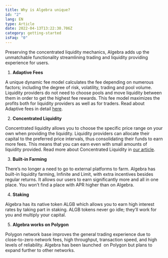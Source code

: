 ```yaml
---
title: Why is Algebra unique?
id: "2"
lang: EN
type: Article
date: 2022-04-13T13:22:30.706Z
category: getting-started
isFaq: "0"
---
```

Preserving the concentrated liquidity mechanics, Algebra adds up the unmatchable functionality streamlining trading and liquidity providing experience for users.

1. **Adaptive Fees**

A unique dynamic fee model calculates the fee depending on numerous factors; including the degree of risk, volatility, trading and pool volume. Liquidity providers do not need to choose pools and move liquidity between them in order to get the highest fee rewards. This fee model maximizes the profits both for liquidity providers as well as for traders. Read about Adaptive fees in detail [here](https://medium.com/@crypto_algebra/introducing-algebra-tech-part-252499b098f6).

2. **Concentrated Liquidity**

Concentrated liquidity allows you to choose the specific price range on your own when providing the liquidity. Liquidity providers can allocate their capital to the preferred price intervals, thus consolidating their funds to earn more fees. This means that you can earn even with small amounts of liquidity provided. Read more about Concentrated Liquidity in [our article](https://medium.com/@crypto_algebra/concentrated-liquidity-a-new-approach-to-liquidity-pooling-fdc5bf16df66).

3. **Built-in Farming**

There’s no longer a need to go to external platforms to farm. Algebra has built-in liquidity farming, Infinite and Limit, with extra incentives besides regular returns. It allows our users to earn significantly more and all in one place. You won’t find a place with APR higher than on Algebra.

4. **Staking**

Algebra has its native token ALGB which allows you to earn high interest rates by taking part in staking. ALGB tokens never go idle; they’ll work for you and multiply your capital. 

5. **Algebra works on Polygon**

Polygon network base improves the general trading experience due to close-to-zero network fees, high throughput, transaction speed, and high levels of reliability. Algebra has been launched  on Polygon but plans to expand further to other networks.